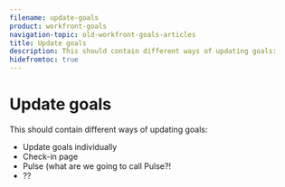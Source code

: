 ```yaml
---
filename: update-goals
product: workfront-goals
navigation-topic: old-workfront-goals-articles
title: Update goals
description: This should contain different ways of updating goals:
hidefromtoc: true
---
```


# Update goals

This should contain different ways of updating goals:

* Update goals individually
* Check-in page
* Pulse (what are we going to call Pulse?!&nbsp;
* ??

